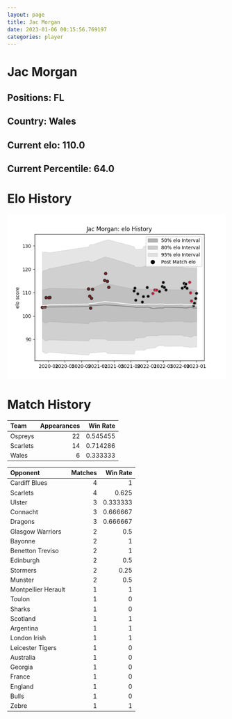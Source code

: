 ```yaml
---  
layout: page  
title: Jac Morgan  
date: 2023-01-06 00:15:56.769197  
categories: player  
---
```

# Jac Morgan

## Positions: FL

## Country: Wales

## Current elo: 110.0

## Current Percentile: 64.0

# Elo History


![elo history](history_JacMorgan.png)
# Match History


| Team     |   Appearances |   Win Rate |
|:---------|--------------:|-----------:|
| Ospreys  |            22 |   0.545455 |
| Scarlets |            14 |   0.714286 |
| Wales    |             6 |   0.333333 |

| Opponent            |   Matches |   Win Rate |
|:--------------------|----------:|-----------:|
| Cardiff Blues       |         4 |   1        |
| Scarlets            |         4 |   0.625    |
| Ulster              |         3 |   0.333333 |
| Connacht            |         3 |   0.666667 |
| Dragons             |         3 |   0.666667 |
| Glasgow Warriors    |         2 |   0.5      |
| Bayonne             |         2 |   1        |
| Benetton Treviso    |         2 |   1        |
| Edinburgh           |         2 |   0.5      |
| Stormers            |         2 |   0.25     |
| Munster             |         2 |   0.5      |
| Montpellier Herault |         1 |   1        |
| Toulon              |         1 |   0        |
| Sharks              |         1 |   0        |
| Scotland            |         1 |   1        |
| Argentina           |         1 |   1        |
| London Irish        |         1 |   1        |
| Leicester Tigers    |         1 |   0        |
| Australia           |         1 |   0        |
| Georgia             |         1 |   0        |
| France              |         1 |   0        |
| England             |         1 |   0        |
| Bulls               |         1 |   0        |
| Zebre               |         1 |   1        |